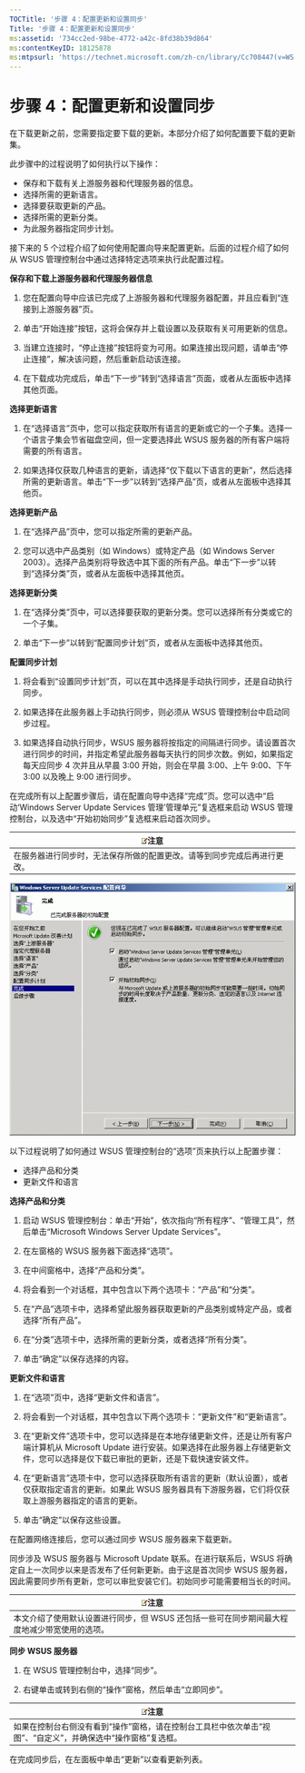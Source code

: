 ```yaml
---
TOCTitle: '步骤 4：配置更新和设置同步'
Title: '步骤 4：配置更新和设置同步'
ms:assetid: '734cc2ed-98be-4772-a42c-8fd38b39d864'
ms:contentKeyID: 18125878
ms:mtpsurl: 'https://technet.microsoft.com/zh-cn/library/Cc708447(v=WS.10)'
---
```


步骤 4：配置更新和设置同步
==========================

在下载更新之前，您需要指定要下载的更新。本部分介绍了如何配置要下载的更新集。

此步骤中的过程说明了如何执行以下操作：

-   保存和下载有关上游服务器和代理服务器的信息。
-   选择所需的更新语言。
-   选择要获取更新的产品。
-   选择所需的更新分类。
-   为此服务器指定同步计划。

接下来的 5 个过程介绍了如何使用配置向导来配置更新。后面的过程介绍了如何从 WSUS 管理控制台中通过选择特定选项来执行此配置过程。

**保存和下载上游服务器和代理服务器信息**
1.  您在配置向导中应该已完成了上游服务器和代理服务器配置，并且应看到“连接到上游服务器”页。

2.  单击“开始连接”按钮，这将会保存并上载设置以及获取有关可用更新的信息。

3.  当建立连接时，“停止连接”按钮将变为可用。如果连接出现问题，请单击“停止连接”，解决该问题，然后重新启动该连接。

4.  在下载成功完成后，单击“下一步”转到“选择语言”页面，或者从左面板中选择其他页面。

**选择更新语言**
1.  在“选择语言”页中，您可以指定获取所有语言的更新或它的一个子集。选择一个语言子集会节省磁盘空间，但一定要选择此 WSUS 服务器的所有客户端将需要的所有语言。

2.  如果选择仅获取几种语言的更新，请选择“仅下载以下语言的更新”，然后选择所需的更新语言。单击“下一步”以转到“选择产品”页，或者从左面板中选择其他页。

**选择更新产品**
1.  在“选择产品”页中，您可以指定所需的更新产品。

2.  您可以选中产品类别（如 Windows）或特定产品（如 Windows Server 2003）。选择产品类别将导致选中其下面的所有产品。单击“下一步”以转到“选择分类”页，或者从左面板中选择其他页。

**选择更新分类**
1.  在“选择分类”页中，可以选择要获取的更新分类。您可以选择所有分类或它的一个子集。

2.  单击“下一步”以转到“配置同步计划”页，或者从左面板中选择其他页。

**配置同步计划**
1.  将会看到“设置同步计划”页，可以在其中选择是手动执行同步，还是自动执行同步。

2.  如果选择在此服务器上手动执行同步，则必须从 WSUS 管理控制台中启动同步过程。

3.  如果选择自动执行同步，WSUS 服务器将按指定的间隔进行同步。请设置首次进行同步的时间，并指定希望此服务器每天执行的同步次数。例如，如果指定每天应同步 4 次并且从早晨 3:00 开始，则会在早晨 3:00、上午 9:00、下午 3:00 以及晚上 9:00 进行同步。

在完成所有以上配置步骤后，请在配置向导中选择“完成”页。您可以选中“启动‘Windows Server Update Services 管理’管理单元”复选框来启动 WSUS 管理控制台，以及选中“开始初始同步”复选框来启动首次同步。

| ![](images/Cc708447.note(WS.10).gif)注意    |
|--------------------------------------------------------------------------|
| 在服务器进行同步时，无法保存所做的配置更改。请等到同步完成后再进行更改。 |

![](images/Cc708447.3f774fd1-af87-47d8-8f50-a5d585687d70(WS.10).gif)

以下过程说明了如何通过 WSUS 管理控制台的“选项”页来执行以上配置步骤：

-   选择产品和分类
-   更新文件和语言

**选择产品和分类**
1.  启动 WSUS 管理控制台：单击“开始”，依次指向“所有程序”、“管理工具”，然后单击“Microsoft Windows Server Update Services”。

2.  在左窗格的 WSUS 服务器下面选择“选项”。

3.  在中间窗格中，选择“产品和分类”。

4.  将会看到一个对话框，其中包含以下两个选项卡：“产品”和“分类”。

5.  在“产品”选项卡中，选择希望此服务器获取更新的产品类别或特定产品，或者选择“所有产品”。

6.  在“分类”选项卡中，选择所需的更新分类，或者选择“所有分类”。

7.  单击“确定”以保存选择的内容。

**更新文件和语言**
1.  在“选项”页中，选择“更新文件和语言”。

2.  将会看到一个对话框，其中包含以下两个选项卡：“更新文件”和“更新语言”。

3.  在“更新文件”选项卡中，您可以选择是在本地存储更新文件，还是让所有客户端计算机从 Microsoft Update 进行安装。如果选择在此服务器上存储更新文件，您可以选择是仅下载已审批的更新，还是下载快速安装文件。

4.  在“更新语言”选项卡中，您可以选择获取所有语言的更新（默认设置），或者仅获取指定语言的更新。如果此 WSUS 服务器具有下游服务器，它们将仅获取上游服务器指定的语言的更新。

5.  单击“确定”以保存这些设置。

在配置网络连接后，您可以通过同步 WSUS 服务器来下载更新。

同步涉及 WSUS 服务器与 Microsoft Update 联系。在进行联系后，WSUS 将确定自上一次同步以来是否发布了任何新更新。由于这是首次同步 WSUS 服务器，因此需要同步所有更新，您可以审批安装它们。初始同步可能需要相当长的时间。

| ![](images/Cc708447.note(WS.10).gif)注意                        |
|----------------------------------------------------------------------------------------------|
| 本文介绍了使用默认设置进行同步，但 WSUS 还包括一些可在同步期间最大程度地减少带宽使用的选项。 |

**同步 WSUS 服务器**
1.  在 WSUS 管理控制台中，选择“同步”。

2.  右键单击或转到右侧的“操作”窗格，然后单击“立即同步”。

| ![](images/Cc708447.note(WS.10).gif)注意                                        |
|--------------------------------------------------------------------------------------------------------------|
| 如果在控制台右侧没有看到“操作”窗格，请在控制台工具栏中依次单击“视图”、“自定义”，并确保选中“操作窗格”复选框。 |

在完成同步后，在左面板中单击“更新”以查看更新列表。
